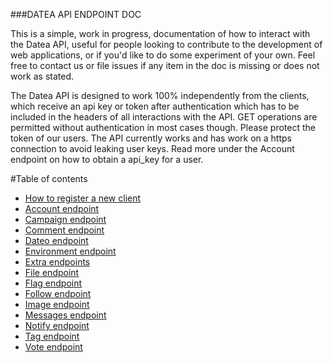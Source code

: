 ###DATEA API ENDPOINT DOC

This is a simple, work in progress, documentation of how to interact with the Datea API, useful for people looking to contribute to the development of web applications, or if you'd like to do some experiment of your own. Feel free to contact us or file issues if any item in the doc is missing or does not work as stated.

The Datea API is designed to work 100% independently from the clients, which receive an api key or token after authentication which has to be included in the headers of all interactions with the API. GET operations are permitted without authentication in most cases though. Please protect the token of our users. The API currently works and has work on a https connection to avoid leaking user keys. Read more under the Account endpoint on how to obtain a api_key for a user.

#Table of contents

* [How to register a new client](RegisterAClient.md)
* [Account endpoint](AccountApi.md)
* [Campaign endpoint](CampaignApi.md)
* [Comment endpoint](CommentApi.md)
* [Dateo endpoint](DateoApi.md)
* [Environment endpoint](EnvironmentApi.md)
* [Extra endpoints](ExtraEndpoints.md)
* [File endpoint](FileApi.md)
* [Flag endpoint](FlagApi.md)
* [Follow endpoint](FollowApi.md)
* [Image endpoint](ImageApi.md)
* [Messages endpoint](Messages.md)
* [Notify endpoint](NotifyApi.md)
* [Tag endpoint](TagApi.md)
* [Vote endpoint](VoteApi.md)
